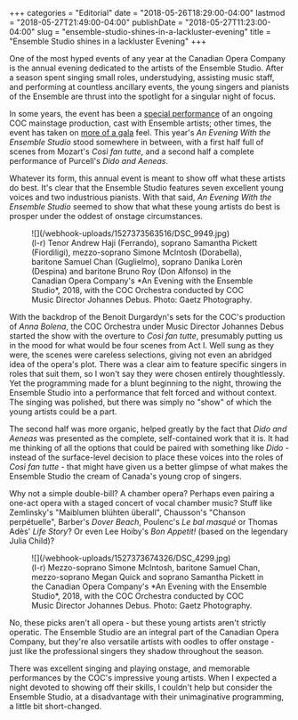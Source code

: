 +++
categories = "Editorial"
date = "2018-05-26T18:29:00-04:00"
lastmod = "2018-05-27T21:49:00-04:00"
publishDate = "2018-05-27T11:23:00-04:00"
slug = "ensemble-studio-shines-in-a-lackluster-evening"
title = "Ensemble Studio shines in a lackluster Evening"
+++

One of the most hyped events of any year at the Canadian Opera Company is the annual evening dedicated to the artists of the Ensemble Studio. After a season spent singing small roles, understudying, assisting music staff, and performing at countless ancillary events, the young singers and pianists of the Ensemble are thrust into the spotlight for a singular night of focus.

In some years, the event has been a [special performance](/quasi-review-the-ensemble-studios-figaro/) of an ongoing COC mainstage production, cast with Ensemble artists; other times, the event has taken on [more of a gala](/in-review-an-evening-with-the-ensemble-studio/) feel. This year's *An Evening With the Ensemble Studio* stood somewhere in between, with a first half full of scenes from Mozart's *Così fan tutte*, and a second half a complete performance of Purcell's *Dido and Aeneas*.

Whatever its form, this annual event is meant to show off what these artists do best. It's clear that the Ensemble Studio features seven excellent young voices and two industrious pianists. With that said, *An Evening With the Ensemble Studio* seemed to show that what these young artists do best is prosper under the oddest of onstage circumstances.

<figure data-type="image">
![](/webhook-uploads/1527373563516/DSC_9949.jpg)
<figcaption>(l-r) Tenor Andrew Haji (Ferrando), soprano Samantha Pickett (Fiordiligi), mezzo-soprano Simone McIntosh (Dorabella), baritone Samuel Chan (Guglielmo), soprano Danika Lorèn (Despina) and baritone Bruno Roy (Don Alfonso) in the Canadian Opera Company's *An Evening with the Ensemble Studio*, 2018, with the COC Orchestra conducted by COC Music Director Johannes Debus. Photo: Gaetz Photography.</figcaption>
</figure>

With the backdrop of the Benoit Durgardyn's sets for the COC's production of *Anna Bolena*, the COC Orchestra under Music Director Johannes Debus started the show with the overture to *Così fan tutte*, presumably putting us in the mood for what would be four scenes from Act I. Well sung as they were, the scenes were careless selections, giving not even an abridged idea of the opera's plot. There was a clear aim to feature specific singers in roles that suit them, so I won't say they were chosen entirely thoughtlessly. Yet the programming made for a blunt beginning to the night, throwing the Ensemble Studio into a performance that felt forced and without context. The singing was polished, but there was simply no "show" of which the young artists could be a part.

The second half was more organic, helped greatly by the fact that *Dido and Aeneas* was presented as the complete, self-contained work that it is. It had me thinking of all the options that could be paired with something like *Dido* - instead of the surface-level decision to place these voices into the roles of *Così fan tutte* - that might have given us a better glimpse of what makes the Ensemble Studio the cream of Canada's young crop of singers.

Why not a simple double-bill? A chamber opera? Perhaps even pairing a one-act opera with a staged concert of vocal chamber music? Stuff like Zemlinsky's "Maiblumen blühten überall", Chausson's "Chanson perpétuelle", Barber's *Dover Beach*, Poulenc's *Le bal masqué* or Thomas Adès' *Life Story*? Or even Lee Hoiby's *Bon Appetit!* (based on the legendary Julia Child)?

<figure data-type="image">
![](/webhook-uploads/1527373674326/DSC_4299.jpg)
<figcaption>(l-r) Mezzo-soprano Simone McIntosh, baritone Samuel Chan, mezzo-soprano Megan Quick and soprano Samantha Pickett in the Canadian Opera Company's *An Evening with the Ensemble Studio*, 2018, with the COC Orchestra conducted by COC Music Director Johannes Debus. Photo: Gaetz Photography.</figcaption>
</figure>

No, these picks aren't all opera - but these young artists aren't strictly operatic. The Ensemble Studio are an integral part of the Canadian Opera Company, but they're also versatile artists with oodles to offer onstage - just like the professional singers they shadow throughout the season.

There was excellent singing and playing onstage, and memorable performances by the COC's impressive young artists. When I expected a night devoted to showing off their skills, I couldn't help but consider the Ensemble Studio, at a disadvantage with their unimaginative programming, a little bit short-changed.
